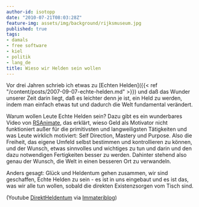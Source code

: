 ```yaml
---
author-id: isotopp
date: "2010-07-21T08:03:28Z"
feature-img: assets/img/background/rijksmuseum.jpg
published: true
tags:
- damals
- free software
- kiel
- politik
- lang_de
title: Wieso wir Helden sein wollen
---
```

Vor drei Jahren schrieb ich etwas zu 
[Echten Helden]({{< ref "/content/posts/2007-09-07-echte-helden.md" >}})
und daß das Wunder unserer Zeit darin liegt, daß es leichter denn je ist,
ein Held zu werden, indem man einfach etwas tut und dadurch die Welt
fundamental verändert.

Warum wollen Leute Echte Helden sein? Dazu gibt es ein wunderbares Video von 
[RSAnimate](http://www.youtube.com/watch?v=u6XAPnuFjJc), das erklärt, wieso
Geld als Motivator nicht funktioniert außer für die primitivsten und
langweiligsten Tätigkeiten und was Leute wirklich motiviert: Self Direction,
Mastery und Purpose. Also die Freiheit, das eigene Umfeld selbst bestimmen
und kontrollieren zu können, und der Wunsch, etwas sinnvolles und wichtiges
zu tun und darin und den dazu notwendigen Fertigkeiten besser zu werden.
Dahinter stehend also genau der Wunsch, die Welt in einen besseren Ort zu
verwandeln.

Anders gesagt: Glück und Heldentum gehen zusammen, wir sind geschaffen,
Echte Helden zu sein - es ist in uns eingebaut und es ist das, was wir alle
tun wollen, sobald die direkten Existenzsorgen vom Tisch sind.

(Youtube  [DirektHeldentum](http://www.youtube.com/watch?v=u6XAPnuFjJc) via 
[Immateriblog](http://immateriblog.de/journalismus/was-motiviert-uns/))
